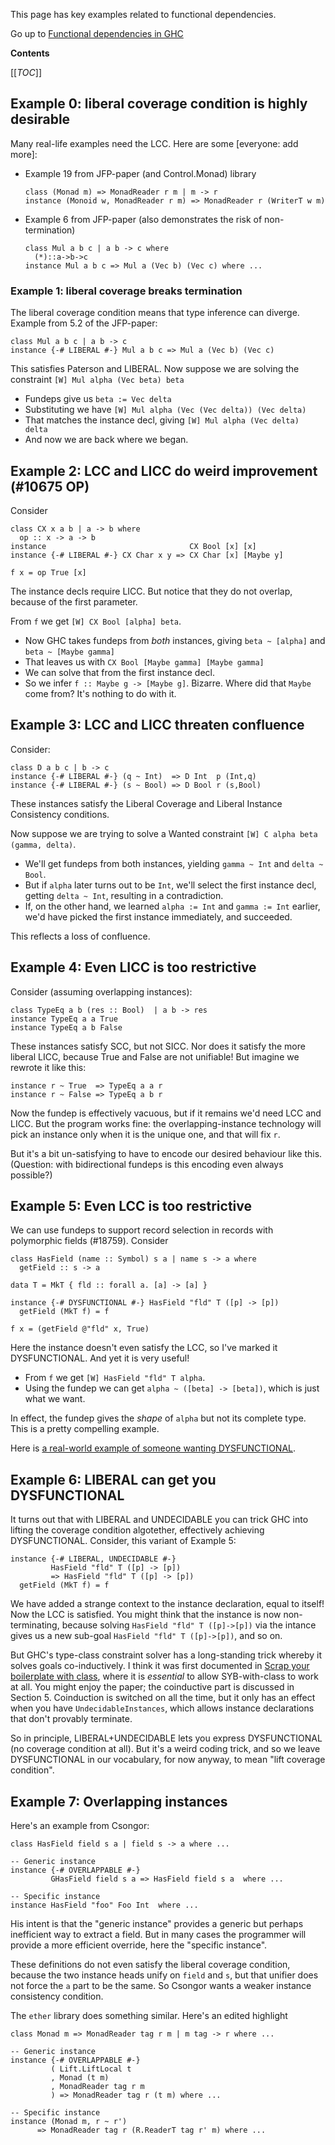 This page has key examples related to functional dependencies.

Go up to [Functional dependencies in GHC](..)

**Contents**

[[_TOC_]]

## Example 0: liberal coverage condition is highly desirable

Many real-life examples need the LCC. Here are some [everyone: add more]:

* Example 19 from JFP-paper (and Control.Monad) library
  ```
  class (Monad m) => MonadReader r m | m -> r
  instance (Monoid w, MonadReader r m) => MonadReader r (WriterT w m)
  ```
* Example 6 from JFP-paper (also demonstrates the risk of non-termination)
  ```
  class Mul a b c | a b -> c where
    (*)::a->b->c
  instance Mul a b c => Mul a (Vec b) (Vec c) where ...
  ```

### Example 1: liberal coverage breaks termination

The liberal coverage condition means that type inference can diverge.
Example from 5.2 of the JFP-paper:
```
class Mul a b c | a b -> c
instance {-# LIBERAL #-} Mul a b c => Mul a (Vec b) (Vec c)
```
This satisfies Paterson and LIBERAL.
Now suppose we are solving the constraint `[W] Mul alpha (Vec beta) beta`
* Fundeps give us `beta := Vec delta`
* Substituting we have `[W] Mul alpha (Vec (Vec delta)) (Vec delta)`
* That matches the instance decl, giving `[W] Mul alpha (Vec delta) delta`
* And now we are back where we began.

## Example 2: LCC and LICC do weird improvement (#10675 OP)

Consider
```
class CX x a b | a -> b where
  op :: x -> a -> b
instance                                CX Bool [x] [x]
instance {-# LIBERAL #-} CX Char x y => CX Char [x] [Maybe y]

f x = op True [x]
```
The instance decls require LICC.  But notice that they do not overlap, because of the first parameter.

From `f` we get `[W] CX Bool [alpha] beta`.
* Now GHC takes fundeps from *both* instances, giving `beta ~ [alpha]` and `beta ~ [Maybe gamma]`
* That leaves us with `CX Bool [Maybe gamma] [Maybe gamma]`
* We can solve that from the first instance decl.
* So we infer `f :: Maybe g -> [Maybe g]`.
  Bizarre.  Where did that `Maybe` come from?  It's nothing to do with it.

## Example 3: LCC and LICC threaten confluence

Consider:
```
class D a b c | b -> c
instance {-# LIBERAL #-} (q ~ Int)  => D Int  p (Int,q)
instance {-# LIBERAL #-} (s ~ Bool) => D Bool r (s,Bool)
```
These instances satisfy the Liberal Coverage and Liberal Instance Consistency conditions.

Now suppose we are trying to solve a Wanted constraint `[W] C alpha beta (gamma, delta)`.
* We'll get fundeps from both instances, yielding `gamma ~ Int` and `delta ~ Bool`.
* But if `alpha` later turns out to be `Int`, we'll select the first instance decl, getting `delta ~ Int`, resulting in a contradiction.
* If, on the other hand, we learned `alpha := Int` and `gamma := Int` earlier, we'd have picked the first instance immediately, and succeeded.

This reflects a loss of confluence.

## Example 4: Even LICC is too restrictive

Consider (assuming overlapping instances):
```
class TypeEq a b (res :: Bool)  | a b -> res
instance TypeEq a a True
instance TypeEq a b False
```
These instances satisfy SCC, but not SICC.
Nor does it satisfy the more liberal LICC, because True and False are not unifiable!  But imagine we rewrote it like this:
```
instance r ~ True  => TypeEq a a r
instance r ~ False => TypeEq a b r
```
Now the fundep is effectively vacuous, but if it remains we'd need LCC and LICC.  But the program works fine: the overlapping-instance technology will pick an instance only when it is the unique one, and that will fix `r`.

But it's a bit un-satisfying to have to encode our desired behaviour like this.
(Question: with bidirectional fundeps is this encoding even always possible?)

## Example 5: Even LCC is too restrictive

We can use fundeps to support record selection in records with polymorphic fields (#18759).  Consider
```
class HasField (name :: Symbol) s a | name s -> a where
  getField :: s -> a

data T = MkT { fld :: forall a. [a] -> [a] }

instance {-# DYSFUNCTIONAL #-} HasField "fld" T ([p] -> [p])
  getField (MkT f) = f

f x = (getField @"fld" x, True)
```
Here the instance doesn't even satisfy the LCC, so I've marked it DYSFUNCTIONAL.  And yet it is very useful!
* From `f` we get `[W] HasField "fld" T alpha`.
* Using the fundep we can get `alpha ~ ([beta] -> [beta])`, which is just what we want.

In effect, the fundep gives the *shape* of `alpha` but not its complete type.  This is a pretty compelling example.

Here is [a real-world example of someone wanting DYSFUNCTIONAL](https://stackoverflow.com/questions/65514023/how-to-require-functional-dependencies-in-kind-signature).

## Example 6: LIBERAL can get you DYSFUNCTIONAL

It turns out that with LIBERAL and UNDECIDABLE you can trick GHC into lifting the coverage condition algotether, effectively achieving DYSFUNCTIONAL.  Consider, this variant of Example 5:
```
instance {-# LIBERAL, UNDECIDABLE #-}
         HasField "fld" T ([p] -> [p])
         => HasField "fld" T ([p] -> [p])
  getField (MkT f) = f
```
We have added a strange context to the instance declaration, equal to itself!  Now the LCC is satisfied.  You might think that the instance is now non-terminating, because solving `HasField "fld" T ([p]->[p])` via the intance gives us a new sub-goal `HasField "fld" T ([p]->[p])`, and so on.

But GHC's type-class constraint solver has a long-standing trick whereby it solves goals co-inductively. I think it was first documented in [Scrap your boilerplate with class](https://www.microsoft.com/en-us/research/publication/scrap-your-boilerplate-with-class/), where it is *essential* to allow SYB-with-class to work at all.  You might enjoy the paper; the coinductive part is discussed in Section 5.   Coinduction is switched on all the time, but it only has an effect when you have `UndecidableInstances`, which allows instance declarations that don't provably terminate.

So in principle, LIBERAL+UNDECIDABLE lets you express DYSFUNCTIONAL (no coverage condition at all).  But it's a weird coding trick, and so we leave DYSFUNCTIONAL in our vocabulary, for now anyway, to mean "lift coverage condition".

## Example 7: Overlapping instances

Here's an example from Csongor:
```
class HasField field s a | field s -> a where ...

-- Generic instance
instance {-# OVERLAPPABLE #-} 
         GHasField field s a => HasField field s a  where ...

-- Specific instance
instance HasField "foo" Foo Int  where ...
```
His intent is that the "generic instance" provides a generic but perhaps inefficient way to extract a field.  But in many cases the programmer will provide a more efficient override, here the "specific instance".

These definitions do not even satisfy the liberal coverage condition, because the two instance heads unify on `field` and `s`, but that unifier does not force the `a` part to be the same.   So Csongor wants a weaker instance consistency condition.

The `ether` library does something similar. Here's an edited highlight
```
class Monad m => MonadReader tag r m | m tag -> r where ...

-- Generic instance
instance {-# OVERLAPPABLE #-}
         ( Lift.LiftLocal t
         , Monad (t m)
         , MonadReader tag r m
         ) => MonadReader tag r (t m) where ...

-- Specific instance
instance (Monad m, r ~ r') 
      => MonadReader tag r (R.ReaderT tag r' m) where ...
```

